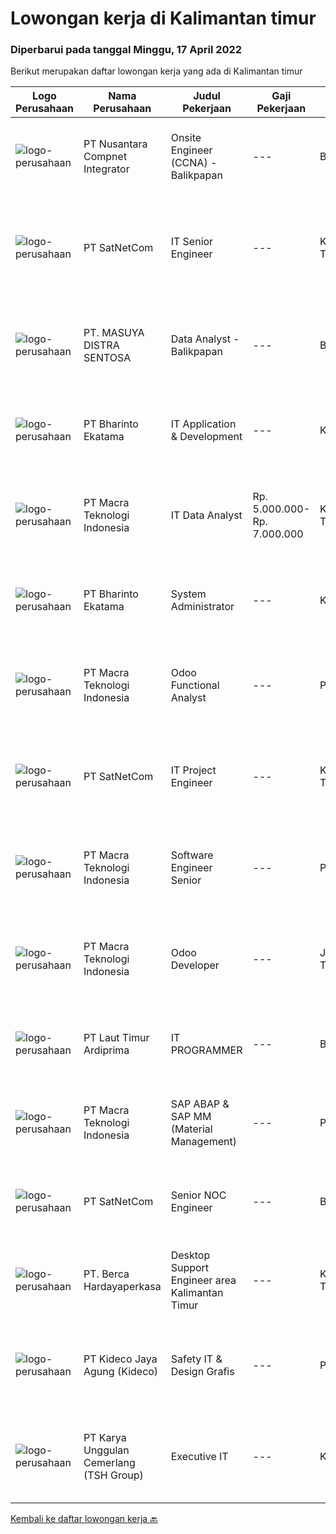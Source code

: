 
  # Lowongan kerja di Kalimantan timur

  ### Diperbarui pada tanggal Minggu, 17 April 2022

  Berikut merupakan daftar lowongan kerja yang ada di Kalimantan timur

  |Logo Perusahaan | Nama Perusahaan | Judul Pekerjaan | Gaji Pekerjaan | Lokasi | Deskripsi | Tanggal diunggah | Pranala |
  | -------------- | --------------- | --------------- | --------- | --------- | -------------- | ------- | ----------- |
  |![logo-perusahaan](https://image-service-cdn.seek.com.au/faf1379cb2f8ff5c87162dc20c60c0d2f63dba1c/ee4dce1061f3f616224767ad58cb2fc751b8d2dc)|PT Nusantara Compnet Integrator|Onsite Engineer (CCNA) - Balikpapan|---|Balikpapan|Job Descriptions : Analyze customer needs Provide solutions and give recommendations to the customer according to their needs Preventive and...|Sabtu, 16 April 2022|https://www.jobstreet.co.id/id/job/onsite-engineer-ccna-balikpapan-3848018?token=0~9f61603a-1572-48ed-bb27-718728afb361&sectionRank=1&jobId=jobstreet-id-job-3848018|
|![logo-perusahaan](https://image-service-cdn.seek.com.au/6108f58b8d52b8e5523830ee4b11d6074377e515/ee4dce1061f3f616224767ad58cb2fc751b8d2dc)|PT SatNetCom|IT Senior Engineer|---|Kalimantan Timur|Requirements: Strong Leaderships Having Experiences with system admin/network Good attitude and Communication Background IT Networking/programming or...|Kamis, 14 April 2022|https://www.jobstreet.co.id/id/job/it-senior-engineer-3838622?token=0~9f61603a-1572-48ed-bb27-718728afb361&sectionRank=2&jobId=jobstreet-id-job-3838622|
|![logo-perusahaan](https://image-service-cdn.seek.com.au/eb85558363933b7634a1c3a872a2402174f325b3/ee4dce1061f3f616224767ad58cb2fc751b8d2dc)|PT. MASUYA DISTRA SENTOSA|Data Analyst - Balikpapan|---|Balikpapan|Membuat data penjualan Melakukan analisis &amp; kesimpulan laporan penjualan Bertanggung jawab atas barang sample Support kerja team sales Bekerjasama...|Jumat, 15 April 2022|https://www.jobstreet.co.id/id/job/data-analyst-balikpapan-3856897?token=0~9f61603a-1572-48ed-bb27-718728afb361&sectionRank=3&jobId=jobstreet-id-job-3856897|
|![logo-perusahaan](https://image-service-cdn.seek.com.au/9c28ac30bef277adbc7a8d701ba1d24a32a7d292/ee4dce1061f3f616224767ad58cb2fc751b8d2dc)|PT Bharinto Ekatama|IT Application & Development|---|Kutai Barat|Job Responsibilities Develop new application as per user request/demand Monitor and improve existing application Assist and facilitate of the...|Selasa, 12 April 2022|https://www.jobstreet.co.id/id/job/it-application-development-3853111?token=0~9f61603a-1572-48ed-bb27-718728afb361&sectionRank=4&jobId=jobstreet-id-job-3853111|
|![logo-perusahaan](https://image-service-cdn.seek.com.au/ab3c74a170a52416de56958eda35d885d8dfff13/ee4dce1061f3f616224767ad58cb2fc751b8d2dc)|PT Macra Teknologi Indonesia|IT Data Analyst|Rp. 5.000.000-Rp. 7.000.000|Kalimantan Timur|Placement location in Batu Kajang, Kalimantan Timur, IndonesiaRequirement : Bachelor degree of Computer Science, Information System, or Informatic...|Senin, 11 April 2022|https://www.jobstreet.co.id/id/job/it-data-analyst-3850898?token=0~9f61603a-1572-48ed-bb27-718728afb361&sectionRank=5&jobId=jobstreet-id-job-3850898|
|![logo-perusahaan](https://image-service-cdn.seek.com.au/9c28ac30bef277adbc7a8d701ba1d24a32a7d292/ee4dce1061f3f616224767ad58cb2fc751b8d2dc)|PT Bharinto Ekatama|System Administrator|---|Kutai Barat|Job Responsibilities Provision, Configure and Maintaining Infrastructure both on premise and Cloud Services (configuration and smooth operation of...|Selasa, 12 April 2022|https://www.jobstreet.co.id/id/job/system-administrator-3853485?token=0~9f61603a-1572-48ed-bb27-718728afb361&sectionRank=6&jobId=jobstreet-id-job-3853485|
|![logo-perusahaan](https://image-service-cdn.seek.com.au/ab3c74a170a52416de56958eda35d885d8dfff13/ee4dce1061f3f616224767ad58cb2fc751b8d2dc)|PT Macra Teknologi Indonesia|Odoo Functional Analyst|---|Paser|Willing to be placed in mine site Batu Kajang, East Kalimantan Bachelor Degree of IT/Engineering/Management 1-2 years Odoo experience Knowledge about...|Senin, 11 April 2022|https://www.jobstreet.co.id/id/job/odoo-functional-analyst-3850795?token=0~9f61603a-1572-48ed-bb27-718728afb361&sectionRank=7&jobId=jobstreet-id-job-3850795|
|![logo-perusahaan](https://image-service-cdn.seek.com.au/6108f58b8d52b8e5523830ee4b11d6074377e515/ee4dce1061f3f616224767ad58cb2fc751b8d2dc)|PT SatNetCom|IT Project Engineer|---|Kalimantan Timur|Skills: Good Knowledge about IT System Good Knowledge of wire/wireless computer networking Good Knowledge about Electronic and Electrical System Good...|Sabtu, 09 April 2022|https://www.jobstreet.co.id/id/job/it-project-engineer-3839245?token=0~9f61603a-1572-48ed-bb27-718728afb361&sectionRank=8&jobId=jobstreet-id-job-3839245|
|![logo-perusahaan](https://image-service-cdn.seek.com.au/ab3c74a170a52416de56958eda35d885d8dfff13/ee4dce1061f3f616224767ad58cb2fc751b8d2dc)|PT Macra Teknologi Indonesia|Software Engineer Senior|---|Paser|Willing to be placed in mine site Batu Kajang, East KalimantanRequirement : Bachelor degree of Computer Science, Information System, or Informatic...|Senin, 11 April 2022|https://www.jobstreet.co.id/id/job/software-engineer-senior-3850849?token=0~9f61603a-1572-48ed-bb27-718728afb361&sectionRank=9&jobId=jobstreet-id-job-3850849|
|![logo-perusahaan](https://image-service-cdn.seek.com.au/ab3c74a170a52416de56958eda35d885d8dfff13/ee4dce1061f3f616224767ad58cb2fc751b8d2dc)|PT Macra Teknologi Indonesia|Odoo Developer|---|Jakarta Timur|Placement : Pulo Gadung, Jakarta Timur &amp; Batu Kajang, Kalimantan Timur.Requirements: Bachelor degree of Computer Science, Information System, or...|Senin, 11 April 2022|https://www.jobstreet.co.id/id/job/odoo-developer-3850713?token=0~9f61603a-1572-48ed-bb27-718728afb361&sectionRank=10&jobId=jobstreet-id-job-3850713|
|![logo-perusahaan](https://image-service-cdn.seek.com.au/026fb36e25dc3e5ddba0940567670034bd8737cf/ee4dce1061f3f616224767ad58cb2fc751b8d2dc)|PT Laut Timur Ardiprima|IT PROGRAMMER|---|Balikpapan|Salah satu Distributor Consumer Goods yang terbesar di Kalimantan dan berkembang pesat dengan Visi menjadi Distributor No 1. di kalimantan, membuka...|Jumat, 08 April 2022|https://www.jobstreet.co.id/id/job/it-programmer-3831959?token=0~9f61603a-1572-48ed-bb27-718728afb361&sectionRank=11&jobId=jobstreet-id-job-3831959|
|![logo-perusahaan](https://image-service-cdn.seek.com.au/ab3c74a170a52416de56958eda35d885d8dfff13/ee4dce1061f3f616224767ad58cb2fc751b8d2dc)|PT Macra Teknologi Indonesia|SAP ABAP & SAP MM (Material Management)|---|Paser|Willing to work from Batu Kajang Kalimantan Timur Min. Bacheolor Degree of any major Min. 1 -2 years of SAP ABAP development in an enterprise...|Senin, 11 April 2022|https://www.jobstreet.co.id/id/job/sap-abap-sap-mm-material-management-3850748?token=0~9f61603a-1572-48ed-bb27-718728afb361&sectionRank=12&jobId=jobstreet-id-job-3850748|
|![logo-perusahaan](https://image-service-cdn.seek.com.au/6108f58b8d52b8e5523830ee4b11d6074377e515/ee4dce1061f3f616224767ad58cb2fc751b8d2dc)|PT SatNetCom|Senior NOC Engineer|---|Balikpapan|Skills: Excellent knowledge of wireless networking, TCP/IP Protocol, LANs, routers, switches, and server/client both practical and theory. Good...|Jumat, 08 April 2022|https://www.jobstreet.co.id/id/job/senior-noc-engineer-3849287?token=0~9f61603a-1572-48ed-bb27-718728afb361&sectionRank=13&jobId=jobstreet-id-job-3849287|
|![logo-perusahaan](https://image-service-cdn.seek.com.au/6a76252207cfed561e664c874d4631f4aefd8409/ee4dce1061f3f616224767ad58cb2fc751b8d2dc)|PT. Berca Hardayaperkasa|Desktop Support Engineer area Kalimantan Timur|---|Kalimantan Timur|Responsibilities: Analyzing, diagnosing, and installation to several areas including desktop hardware, operating systems, application software and...|Senin, 04 April 2022|https://www.jobstreet.co.id/id/job/desktop-support-engineer-area-kalimantan-timur-3842546?token=0~9f61603a-1572-48ed-bb27-718728afb361&sectionRank=14&jobId=jobstreet-id-job-3842546|
|![logo-perusahaan](https://image-service-cdn.seek.com.au/c459a3197888e61ec2ebe86d307dcce37e2b470f/ee4dce1061f3f616224767ad58cb2fc751b8d2dc)|PT Kideco Jaya Agung (Kideco)|Safety IT & Design Grafis|---|Paser|Requirement:o  Candidates must have Diploma’s degree in Multimedia Engineering, Visual Communication Design (IPK Min. 3,0)o  Minimal 2 years in IT...|Kamis, 24 Maret 2022|https://www.jobstreet.co.id/id/job/safety-it-design-grafis-3831652?token=0~9f61603a-1572-48ed-bb27-718728afb361&sectionRank=15&jobId=jobstreet-id-job-3831652|
|![logo-perusahaan](https://image-service-cdn.seek.com.au/31bf3b7463dda7b016768aa96dbddf9149e67f52/ee4dce1061f3f616224767ad58cb2fc751b8d2dc)|PT Karya Unggulan Cemerlang (TSH Group)|Executive IT|---|Kutai Barat|Candidate must possess at least a Bachelor's Degree, Computer Science/Information Technology or equivalent. Able to do internet point to point...|Senin, 21 Maret 2022|https://www.jobstreet.co.id/id/job/executive-it-3828389?token=0~9f61603a-1572-48ed-bb27-718728afb361&sectionRank=16&jobId=jobstreet-id-job-3828389|


  [Kembali ke daftar lowongan kerja 🔙](../README.md#daftar-lowongan-kerja)
  